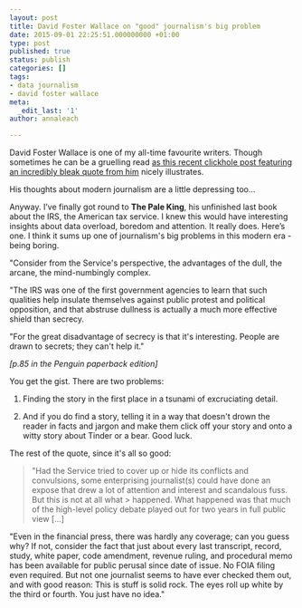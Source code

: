 ```yaml
---
layout: post
title: David Foster Wallace on "good" journalism's big problem
date: 2015-09-01 22:25:51.000000000 +01:00
type: post
published: true
status: publish
categories: []
tags:
- data journalism
- david foster wallace
meta:
  _edit_last: '1'
author: annaleach

---
```

David Foster Wallace is one of my all-time favourite writers. Though sometimes he can be a gruelling read [as this recent clickhole post featuring an incredibly bleak quote from him](http://clickholeofficial.tumblr.com/post/126927561062/wow) nicely illustrates.

His thoughts about modern journalism are a little depressing too...

Anyway. I’ve finally got round to **The Pale King**, his unfinished last book about the IRS, the American tax service. I knew this would have interesting insights about data overload, boredom and attention. It really does. Here’s one. I think it sums up one of journalism's big problems in this modern era - being boring.

>
"Consider from the Service's perspective, the advantages of the dull, the arcane, the mind-numbingly complex.

>
"The IRS was one of the first government agencies to learn that such qualities help insulate themselves against public protest and political opposition, and that abstruse dullness is actually a much more effective shield than secrecy.

>
"For the great disadvantage of secrecy is that it's interesting. People are drawn to secrets; they can't help it."

_[p.85 in the Penguin paperback edition]_

You get the gist. There are two problems:

1. Finding the story in the first place in a tsunami of excruciating detail.

2. And if you do find a story, telling it in a way that doesn't drown the reader in facts and jargon and make them click off your story and onto a witty story about Tinder or a bear. Good luck.

The rest of the quote, since it's all so good:

>
>  "Had the Service tried to cover up or hide its conflicts and convulsions, some enterprising
>  journalist(s) could have done
>  an expose that drew a lot of attention and interest and scandalous fuss. But this is not at all what >  happened. What happened was that much of the high-level policy debate played out for two years in
>  full public view   [...]

>
"Even in the financial press, there was hardly any coverage; can you guess why? If not, consider the fact that just
about every last transcript, record, study, white paper, code amendment, revenue ruling, and procedural memo has been available for public perusal since date of issue. No FOIA filing even required. But not one journalist seems to have ever checked them out, and with good reason: This is stuff is solid rock. The eyes roll up white by the third or fourth. You just have no idea."
